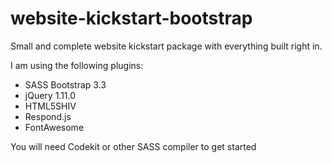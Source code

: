 website-kickstart-bootstrap
===========================

Small and complete website kickstart package with everything built right in.

I am using the following plugins:
- SASS Bootstrap 3.3
- jQuery 1.11.0
- HTML5SHIV
- Respond.js
- FontAwesome

You will need Codekit or other SASS compiler to get started
